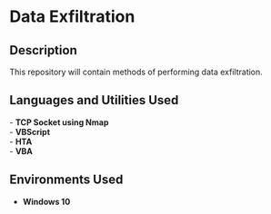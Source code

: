 <h1>Data Exfiltration</h1>

<h2>Description</h2>
This repository will contain methods of performing data exfiltration.<br />

<h2>Languages and Utilities Used</h2>
- <b>TCP Socket using Nmap</b><br />
- <b>VBScript</b><br />
- <b>HTA</b><br />
- <b>VBA</b><br />

<h2>Environments Used </h2>

- <b>Windows 10</b>


<!--
 ```diff
- text in red
+ text in green
! text in orange
# text in gray
@@ text in purple (and bold)@@
```
--!>
